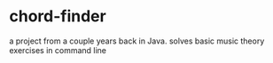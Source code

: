 # chord-finder
a project from a couple years back in Java. solves basic music theory exercises in command line
